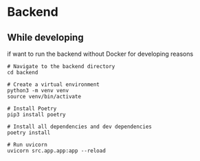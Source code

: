 # Backend

## While developing

if want to run the backend without Docker for developing reasons

```console
# Navigate to the backend directory
cd backend

# Create a virtual environment
python3 -m venv venv
source venv/bin/activate

# Install Poetry
pip3 install poetry

# Install all dependencies and dev dependencies
poetry install

# Run uvicorn
uvicorn src.app.app:app --reload
```
